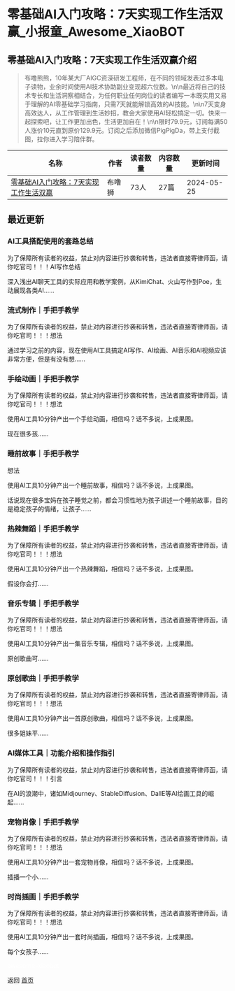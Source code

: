 # 零基础AI入门攻略：7天实现工作生活双赢_小报童_Awesome_XiaoBOT

## 零基础AI入门攻略：7天实现工作生活双赢介绍
> 布噜熊熊，10年某大厂AIGC资深研发工程师，在不同的领域发表过多本电子读物，业余时间使用AI技术协助副业变现超六位数。\n\n最近将自己的技术专长和生活洞察相结合，为任何职业任何岗位的读者编写一本既实用又易于理解的AI零基础学习指南，只需7天就能解锁高效的AI技能。\n\n7天变身高效达人，从工作管理到生活妙招，教会大家使用AI轻松搞定一切。快来一起探索吧，让工作更加出色，生活更加自在！\n\n限时79.9元，订阅每满50人涨价10元直到原价129.9元。订阅之后添加微信PigPigDa，带上支付截图，拉你进入学习陪伴群。  
  


|名称|作者|读者数量|内容数量|更新时间|
|---|---|---|---|---|
|[零基础AI入门攻略：7天实现工作生活双赢](https://xiaobot.net/p/aigc4women?refer=0b133df9-27dc-423b-8101-639049001c13)|布噜狮|73人|27篇|2024-05-25|

## 最近更新
### AI工具搭配使用的套路总结

为了保障所有读者的权益，禁止对内容进行抄袭和转售，违法者直接寄律师函，请你吃官司！！！AI写作总结

深入浅出AI聊天工具的实际应用和教学案例，从KimiChat、火山写作到Poe，生动展现各类AI......

### 流式制作｜手把手教学

为了保障所有读者的权益，禁止对内容进行抄袭和转售，违法者直接寄律师函，请你吃官司！！！想法

通过学习之前的内容，现在使用AI工具搞定AI写作、AI绘画、AI音乐和AI视频应该非常方便，但是有没有想......

### 手绘动画｜手把手教学

为了保障所有读者的权益，禁止对内容进行抄袭和转售，违法者直接寄律师函，请你吃官司！！！想法

使用AI工具10分钟产出一个手绘动画，相信吗？话不多说，上成果图。

现在很多孩......

### 睡前故事｜手把手教学

想法

使用AI工具10分钟产出一个睡前故事，相信吗？话不多说，上成果图。

话说现在很多宝妈在孩子睡觉之前，都会习惯性地为孩子讲述一个睡前故事，目的是稳定孩子的情绪，让孩子......

### 热辣舞蹈｜手把手教学

为了保障所有读者的权益，禁止对内容进行抄袭和转售，违法者直接寄律师函，请你吃官司！！！想法

使用AI工具10分钟产出一个热辣舞蹈，相信吗？话不多说，上成果图。

假设你会打......

### 音乐专辑｜手把手教学

为了保障所有读者的权益，禁止对内容进行抄袭和转售，违法者直接寄律师函，请你吃官司！！！想法

使用AI工具10分钟产出一集音乐专辑，相信吗？话不多说，上成果图。

原创歌曲可......

### 原创歌曲｜手把手教学

为了保障所有读者的权益，禁止对内容进行抄袭和转售，违法者直接寄律师函，请你吃官司！！！想法

使用AI工具10分钟产出一首原创歌曲，相信吗？话不多说，上成果图。

很多姐妹平......

### AI媒体工具｜功能介绍和操作指引

为了保障所有读者的权益，禁止对内容进行抄袭和转售，违法者直接寄律师函，请你吃官司！！！引言

在AI的浪潮中，诸如Midjourney、StableDiffusion、DallE等AI绘画工具的崛起......

### 宠物肖像｜手把手教学

为了保障所有读者的权益，禁止对内容进行抄袭和转售，违法者直接寄律师函，请你吃官司！！！想法

使用AI工具10分钟产出一套宠物肖像，相信吗？话不多说，上成果图。

插播一个小......

### 时尚插画｜手把手教学

为了保障所有读者的权益，禁止对内容进行抄袭和转售，违法者直接寄律师函，请你吃官司！！！想法

使用AI工具10分钟产出一套时尚插画，相信吗？话不多说，上成果图。

每个女孩子......


<a href="https://github.com/Reno9527/awesome-xiaobot" style="color: white; text-decoration: none;">awesome-xiaobot</a>

返回 [首页](../README.md)
